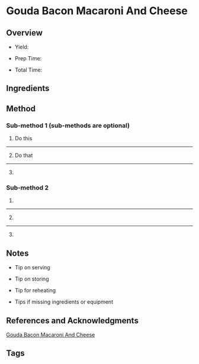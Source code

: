 # Gouda Bacon Macaroni And Cheese

## Overview

- Yield:

- Prep Time:

- Total Time:

## Ingredients



## Method

### Sub-method 1 (sub-methods are optional)

1. Do this
---
2. Do that
---
3.

### Sub-method 2

1.
---
2.
---
3.

## Notes

- Tip on serving

- Tip on storing

- Tip for reheating

- Tips if missing ingredients or equipment

## References and Acknowledgments

[Gouda Bacon Macaroni And Cheese](http://www.shugarysweets.com/2013/03/gouda-bacon-macaroni-and-cheese)

## Tags


